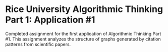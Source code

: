 # Rice University Algorithmic Thinking Part 1: Application #1

Completed assignment for the first application of Algorithmic Thinking Part #1.
This assignment analyzes the structure of graphs generated by citation patterns
from scientific papers.
